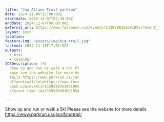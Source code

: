 ```yaml
---
title: "Jan Alfano Trail parkrun"
date: 2024-11-06T15:00:00Z
startdate: 2024-12-07T07:30:00Z
enddate: 2024-12-07T09:00:00Z
external_url: https://www.facebook.com/events/1339588353691995/?event_time_id=1339588363691994
layout: post
location: 
feature-img: "assets/img/big-trail.jpg"
lastmod: 2024-11-18T17:03:52Z
outputs:
  - html
  - calendar
ICSDescription: |+2
  Show up and run or walk a 5k! Pl  ease see the website for more de  tails https://www.parkrun.us/jan  alfanotrail/\n\nhttps://www.face  book.com/events/1339588353691995  /?event_time_id=1339588363691994  
---
```


Show up and run or walk a 5k! Please see the website for more details [https://www.parkrun.us/janalfanotrail/<br>
](https://www.parkrun.us/janalfanotrail/<br>
)  <br>
  
